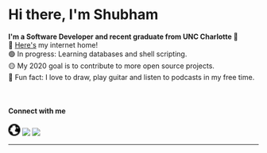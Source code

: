 # Hi there, I'm Shubham 

<b>I'm a Software Developer and recent graduate from UNC Charlotte 🤙 </b>  
🏡 [Here's][website] my internet home!  
🟢 In progress: Learning databases and shell scripting.  
🟡 My 2020 goal is to contribute to more open source projects.   
🎨 Fun fact: I love to draw, play guitar and listen to podcasts in my free time.    
 
 
 <br>
 
 
#### Connect with me  
[<img width="24px" src="https://raw.githubusercontent.com/iconic/open-iconic/master/svg/globe.svg"/>][website]
[<img width="24px" src="https://cdn.jsdelivr.net/npm/simple-icons@v3/icons/twitter.svg" />][twitter]
[<img width="24px" src="https://cdn.jsdelivr.net/npm/simple-icons@v3/icons/linkedin.svg" />][linkedin]
<br />



---




[website]: https://thatshubham.com/
[twitter]: https://twitter.com/ecstaticdonut
[instagram]: https://instagram.com/thatshubham
[linkedin]: https://linkedin.com/in/thatshubham
